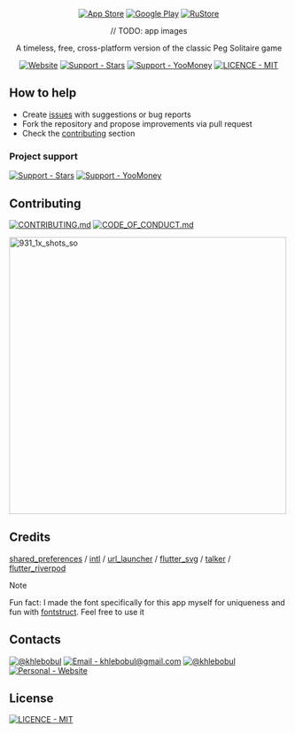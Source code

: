 <div align="center">

[![App Store](https://img.shields.io/badge/App_Store-414141?style=for-the-badge&logo=App+Store&logoColor=F1F1F1)]() [![Google Play](https://img.shields.io/badge/Google_Play-414141?style=for-the-badge&logo=Google+Play&logoColor=F1F1F1)](https://play.google.com/store/apps/details?id=com.khlebobul.pegma) [![RuStore](https://img.shields.io/badge/RuStore-414141?style=for-the-badge&logo=RuSrore&logoColor=F1F1F1)](https://www.rustore.ru/catalog/app/com.khlebobul.pegma)

// TODO: app images

A timeless, free, cross-platform version of the classic Peg Solitaire game

[![Website](https://img.shields.io/badge/Website-414141?style=for-the-badge&logo=Website&logoColor=F1F1F1)](https://pegma.vercel.app) [![Support - Stars](https://img.shields.io/badge/Support-Stars-414141?style=for-the-badge&logo=Telegram&logoColor=F1F1F1)](https://t.me/khlebobul_dev) [![Support - YooMoney](https://img.shields.io/badge/Support-YooMoney-414141?style=for-the-badge&logo=YooMoney&logoColor=F1F1F1)](https://yoomoney.ru/to/4100118234947004) [![LICENCE - MIT](https://img.shields.io/badge/LICENCE-MIT-414141?style=for-the-badge&logo=Licence&logoColor=F1F1F1)](https://github.com/khlebobul/pegma/blob/main/LICENSE)

</div>

## How to help

- Create [issues](https://github.com/khlebobul/pegma/issues) with suggestions or bug reports
- Fork the repository and propose improvements via pull request
- Check the [contributing](#contributing) section

### Project support

[![Support - Stars](https://img.shields.io/badge/Support-Stars-414141?style=for-the-badge&logo=Telegram&logoColor=F1F1F1)](https://t.me/khlebobul_dev) [![Support - YooMoney](https://img.shields.io/badge/Support-YooMoney-414141?style=for-the-badge&logo=YooMoney&logoColor=F1F1F1)](https://yoomoney.ru/to/4100118234947004)

## Contributing

[![CONTRIBUTING.md](https://img.shields.io/badge/CONTRIBUTING.md-414141?style=for-the-badge&logo=md&logoColor=F1F1F1)](https://github.com/khlebobul/pegma/blob/main/CONTRIBUTING.md) [![CODE_OF_CONDUCT.md](https://img.shields.io/badge/CODE_OF_CONDUCT.md-414141?style=for-the-badge&logo=md&logoColor=F1F1F1)](https://github.com/khlebobul/pegma/blob/main/CODE_OF_CONDUCT.md)

<img width="500" alt="931_1x_shots_so" src="https://github.com/user-attachments/assets/271f414d-adf4-4a93-976a-6aacbaa2ef4b" />

## Credits

[shared_preferences](https://pub.dev/packages/shared_preferences) / [intl](https://pub.dev/packages/intl) / [url_launcher](https://pub.dev/packages/url_launcher) / [flutter_svg](https://pub.dev/packages/flutter_svg) / [talker](https://pub.dev/packages/talker) / [flutter_riverpod]( https://pub.dev/packages/flutter_riverpod)

> [!NOTE]
> Fun fact: I made the font specifically for this app myself for uniqueness and fun with [fontstruct](https://fontstruct.com/fontstructions/show/2728315/pegma-app). Feel free to use it

## Contacts

[![@khlebobul](https://img.shields.io/badge/@khlebobul-414141?style=for-the-badge&logo=X&logoColor=F1F1F1)](https://x.com/khlebobul) [![Email - khlebobul@gmail.com](https://img.shields.io/badge/Email-khlebobul%40gmail.com-414141?style=for-the-badge&logo=Email&logoColor=F1F1F1)](mailto:khlebobul@gmail.com) [![@khlebobul](https://img.shields.io/badge/%40khlebobul-414141?style=for-the-badge&logo=Telegram&logoColor=F1F1F1)](https://t.me/khlebobul) [![Personal - Website](https://img.shields.io/badge/Personal-Website-414141?style=for-the-badge&logo=Personal&logoColor=F1F1F1)](https://khlebobul.github.io/)

## License

[![LICENCE - MIT](https://img.shields.io/badge/LICENCE-MIT-414141?style=for-the-badge&logo=Licence&logoColor=F1F1F1)](https://github.com/khlebobul/pegma/blob/main/LICENSE)

